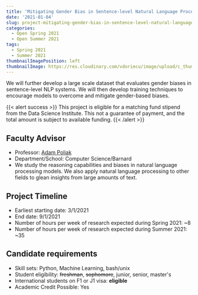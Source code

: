 ```yaml
---
title: 'Mitigating Gender Bias in Sentence-level Natural Language Processing Models'
date: '2021-01-04'
slug: project-mitigating-gender-bias-in-sentence-level-natural-language-processing-models
categories:
  - Open Spring 2021
  - Open Summer 2021
tags:
  - Spring 2021
  - Summer 2021
thumbnailImagePosition: left
thumbnailImage: https://res.cloudinary.com/vdoriecu/image/upload/c_thumb,w_200,g_face/v1579110178/construction_c6dqbd.png
---
```

We will further develop a large scale dataset that evaluates gender biases in sentence-level NLP systems. We will then develop training techniques to encourage models to overcome and mitigate gender-based biases.

<!--more-->

{{< alert success >}}
This project is eligible for a matching fund stipend from the Data Science Institute. This not a guarantee of payment, and the total amount is subject to available funding.
{{< /alert >}}

## Faculty Advisor
+ Professor: [Adam Poliak](https://azpoliak.github.io/)
+ Department/School: Computer Science/Barnard
+ We study the reasoning capabilities and biases in natural language processing models. We also apply natural language processing to other fields to glean insights from large amounts of text.

## Project Timeline
+ Earliest starting date: 3/1/2021
+ End date: 9/1/2021
+ Number of hours per week of research expected during Spring 2021: ~8
+ Number of hours per week of research expected during Summer 2021: ~35

## Candidate requirements
+ Skill sets: Python, Machine Learning, bash/unix
+ Student eligibility: ~~freshman~~, ~~sophomore~~, junior, senior, master's
+ International students on F1 or J1 visa: **eligible**
+ Academic Credit Possible: Yes

